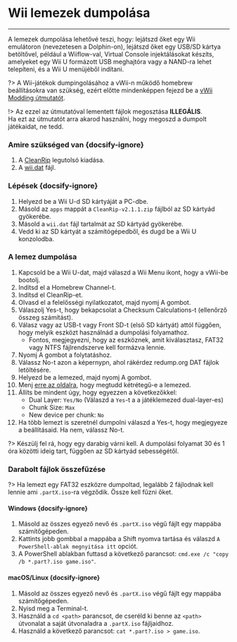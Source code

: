 # Wii lemezek dumpolása
---
A lemezek dumpolása lehetővé teszi, hogy: lejátszd őket egy Wii emulátoron (nevezetesen a Dolphin-on), lejátszd őket egy USB/SD kártya betöltővel, például a Wiiflow-val, Virtual Console injektálásokat készíts, amelyeket egy Wii U formázott USB meghajtóra vagy a NAND-ra lehet telepíteni, és a Wii U menüjéből indítani.

?> A Wii-játékok dumpingolásához a vWii-n működő homebrew beállításokra van szükség, ezért előtte mindenképpen fejezd be a [vWii Modding útmutatót](vwii/sd-preparation).

!> Az ezzel az útmutatóval lementett fájlok megosztása **ILLEGÁLIS**.  
Ha ezt az útmutatót arra akarod használni, hogy megoszd a dumpolt játékaidat, ne tedd.

### Amire szükséged van {docsify-ignore}

1. A [CleanRip](https://github.com/emukidid/cleanrip/releases/download/2.1.1/CleanRip-v2.1.1.zip) legutolsó kiadása.
1. A [wii.dat](https://github.com/emukidid/cleanrip/releases/download/2.1.1/wii.dat) fájl.

### Lépések {docsify-ignore}

1. Helyezd be a Wii U-d SD kártyáját a PC-dbe.
1. Másold az `apps` mappát a `CleanRip-v2.1.1.zip` fájlból az SD kártyád gyökerébe.
1. Másold a `wii.dat` fájl tartalmát az SD kártyád gyökerébe.
1. Vedd ki az SD kártyát a számítógépedből, és dugd be a Wii U konzolodba.

### A lemez dumpolása

1. Kapcsold be a Wii U-dat, majd válaszd a Wii Menu ikont, hogy a vWii-be bootolj.
1. Indítsd el a Homebrew Channel-t.
1. Indítsd el CleanRip-et.
1. Olvasd el a felelősségi nyilatkozatot, majd nyomj A gombot.
1. Válaszolj Yes-t, hogy bekapcsolat a Checksum Calculations-t (ellenőrző összeg számítást).
1. Válasz vagy az USB-t vagy Front SD-t (első SD kártyát) attól függően, hogy melyik eszközt használnád a dumpolási folyamathoz.
    - Fontos, megjegyezni, hogy az eszköznek, amit kiválasztasz, FAT32 vagy NTFS fájlrendszerve kell formázva lennie.
1. Nyomj A gombot a folytatáshoz.
1. Válassz No-t azon a képernypn, ahol rákérdez redump.org DAT fájlok letöltésére.
1. Helyezd be a lemezed, majd nyomj A gombot.
1. Menj [erre az oldalra](https://wiki.dolphin-emu.org/index.php?title=Category:Dual_Layer_Disc_games), hogy megtudd kétrétegű-e a lemezed.
1. Állíts be mindent úgy, hogy egyezzen a következőkkel:
    - Dual Layer: `Yes/No` (Válaszd a `Yes`-t a a játéklemezed dual-layer-es)
    - Chunk Size: `Max`
    - New device per chunk: `No`
1. Ha több lemezt is szeretnél dumpolni válaszd a Yes-t, hogy megjegyeze a beállításaid. Ha nem, válassz No-t.

?> Készülj fel rá, hogy egy darabig várni kell. A dumpolási folyamat 30 és 1 óra közötti ideig tart, függően az SD kártyád sebességétől.

### Darabolt fájlok összefűzése

?> Ha lemezt egy FAT32 eszközre dumpoltad, legalább 2 fájlodnak kell lennie ami `.partX.iso`-ra végződik. Össze kell fűzni őket.

#### Windows {docsify-ignore}

1. Másold az összes egyező nevő és `.partX.iso` végű fájlt egy mappába számítőgépeden.
1. Kattints jobb gombbal a mappába a Shift nyomva tartása és válaszd `A PowerShell-ablak megnyitása itt` opciót.
1. A PowerShell ablakban futtasd a következő parancsot: `cmd.exe /c "copy /b *.part?.iso game.iso"`.

#### macOS/Linux {docsify-ignore}

1. Másold az összes egyező nevő és `.partX.iso` végű fájlt egy mappába számítőgépeden.
1. Nyisd meg a Terminal-t.
1. Használd a `cd <path>` parancsot, de cseréld ki benne az `<path>` útvonalat a saját útvonaladra a `.partX.iso` fájljaidhoz.
1. Használd a következő parancsot: `cat *.part?.iso > game.iso`.
